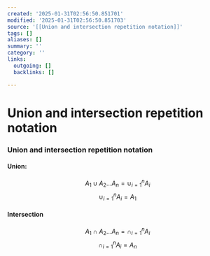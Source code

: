 ```yaml
---
created: '2025-01-31T02:56:50.851701'
modified: '2025-01-31T02:56:50.851703'
source: '[[Union and intersection repetition notation]]'
tags: []
aliases: []
summary: ''
category: ''
links:
  outgoing: []
  backlinks: []

---
```


# Union and intersection repetition notation

### Union and intersection repetition notation 
#### Union:
$$A_1\cup A_2...A_n=\cup^n_{i=1}A_i$$
$$\cup^n_{i=1}A_i=A_1$$
#### Intersection
$$A_1\cap A_2...A_n=\cap^n_{i=1}A_i$$
$$\cap^n_{i=1}A_i=A_n$$